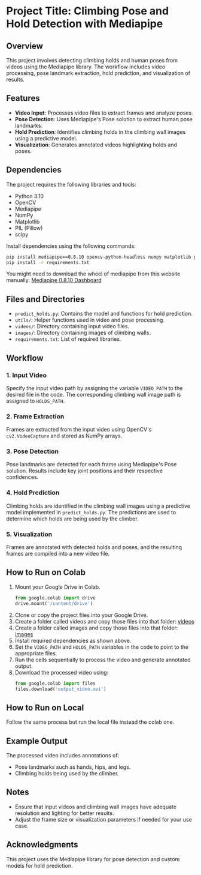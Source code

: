 
# Project Title: Climbing Pose and Hold Detection with Mediapipe

## Overview
This project involves detecting climbing holds and human poses from videos using the Mediapipe library. The workflow includes video processing, pose landmark extraction, hold prediction, and visualization of results. 

## Features
- **Video Input**: Processes video files to extract frames and analyze poses.
- **Pose Detection**: Uses Mediapipe's Pose solution to extract human pose landmarks.
- **Hold Prediction**: Identifies climbing holds in the climbing wall images using a predictive model.
- **Visualization**: Generates annotated videos highlighting holds and poses.

## Dependencies
The project requires the following libraries and tools:
- Python 3.10
- OpenCV
- Mediapipe
- NumPy
- Matplotlib
- PIL (Pillow)
- scipy

Install dependencies using the following commands:
```bash
pip install mediapipe==0.8.10 opencv-python-headless numpy matplotlib pillow scipy
pip install -r requirements.txt
```
You might need to download the wheel of mediapipe from this website manually:
[Mediapipe 0.8.10 Dashboard](https://dashboard.stablebuild.com/pypi-deleted-packages/pkg/mediapipe/0.8.10)

## Files and Directories
- `predict_holds.py`: Contains the model and functions for hold prediction.
- `utils/`: Helper functions used in video and pose processing.
- `videos/`: Directory containing input video files.
- `images/`: Directory containing images of climbing walls.
- `requirements.txt`: List of required libraries.

## Workflow
### 1. Input Video
Specify the input video path by assigning the variable `VIDEO_PATH` to the desired file in the code. The corresponding climbing wall image path is assigned to `HOLDS_PATH`.

### 2. Frame Extraction
Frames are extracted from the input video using OpenCV's `cv2.VideoCapture` and stored as NumPy arrays.

### 3. Pose Detection
Pose landmarks are detected for each frame using Mediapipe's Pose solution. Results include key joint positions and their respective confidences.

### 4. Hold Prediction
Climbing holds are identified in the climbing wall images using a predictive model implemented in `predict_holds.py`. The predictions are used to determine which holds are being used by the climber.

### 5. Visualization
Frames are annotated with detected holds and poses, and the resulting frames are compiled into a new video file.

## How to Run on Colab
1. Mount your Google Drive in Colab.
   ```python
   from google.colab import drive
   drive.mount('/content/drive')
   ```
2. Clone or copy the project files into your Google Drive.
3. Create a folder called videos and copy those files into that folder: [videos](https://drive.google.com/drive/folders/1EYcls7qSolRovH0nQZaxIADZVEbPgvPi?usp=sharing)
4. Create a folder called images and copy those files into that folder: [images](https://drive.google.com/drive/folders/1ifc1rHQRMNd8tEw6KH2x8KI9ixlWlKp9?usp=sharing)
5. Install required dependencies as shown above.
6. Set the `VIDEO_PATH` and `HOLDS_PATH` variables in the code to point to the appropriate files.
7. Run the cells sequentially to process the video and generate annotated output.
8. Download the processed video using:
   ```python
   from google.colab import files
   files.download('output_video.avi')
   ```
## How to Run on Local
Follow the same process but run the local file instead the colab one.


## Example Output
The processed video includes annotations of:
- Pose landmarks such as hands, hips, and legs.
- Climbing holds being used by the climber.

## Notes
- Ensure that input videos and climbing wall images have adequate resolution and lighting for better results.
- Adjust the frame size or visualization parameters if needed for your use case.

## Acknowledgments
This project uses the Mediapipe library for pose detection and custom models for hold prediction.
